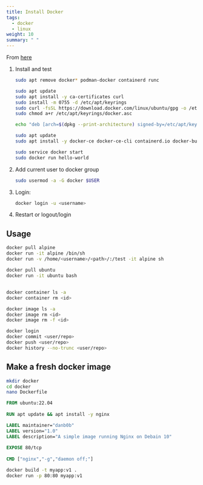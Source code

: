 ```yaml
---
title: Install Docker
tags:
  - docker
  - linux
weight: 10
summary: " "
---
```


From [here](https://docs.docker.com/engine/install/ubuntu/)

1. Install and test

    ```bash
    sudo apt remove docker* podman-docker containerd runc

    sudo apt update
    sudo apt install -y ca-certificates curl
    sudo install -m 0755 -d /etc/apt/keyrings
    sudo curl -fsSL https://download.docker.com/linux/ubuntu/gpg -o /etc/apt/keyrings/docker.asc
    sudo chmod a+r /etc/apt/keyrings/docker.asc

    echo "deb [arch=$(dpkg --print-architecture) signed-by=/etc/apt/keyrings/docker.asc] https://download.docker.com/linux/ubuntu $(. /etc/os-release && echo "${UBUNTU_CODENAME:-$VERSION_CODENAME}") stable" | sudo tee /etc/apt/sources.list.d/docker.list > /dev/null

    sudo apt update
    sudo apt install -y docker-ce docker-ce-cli containerd.io docker-buildx-plugin docker-compose-plugin
    
    sudo service docker start
    sudo docker run hello-world
    ```

1. Add current user to docker group

    ```bash
    sudo usermod -a -G docker $USER
    ```

1. Login:

    ```bash
    docker login -u <username>
    ```

1. Restart or logout/login

## Usage

```bash
docker pull alpine
docker run -it alpine /bin/sh
docker run -v /home/<username>/<path>/:/test -it alpine sh

docker pull ubuntu
docker run -it ubuntu bash
```

##

```bash
docker container ls -a
docker container rm <id>

docker image ls -a
docker image rm <id>
docker image rm -f <id>

docker login
docker commit <user/repo>
docker push <user/repo>
docker history --no-trunc <user/repo>
```

## Make a fresh docker image

```bash
mkdir docker
cd docker
nano Dockerfile
```

```dockerfile
FROM ubuntu:22.04
 
RUN apt update && apt install -y nginx 

LABEL maintainer="danb0b"
LABEL version="1.0"
LABEL description="A simple image running Nginx on Debain 10"
 
EXPOSE 80/tcp
 
CMD ["nginx","-g","daemon off;"]
```

```bash
docker build -t myapp:v1 .
docker run -p 80:80 myapp:v1
```
